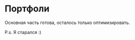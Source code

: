 <h1>Портфоли</h1>
<p>Основная часть готова, осталось только оптимизировать.</p>
<p>P.s. Я старался :)</p>
